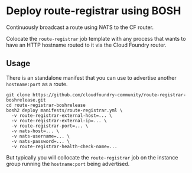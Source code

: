 # Deploy route-registrar using BOSH

Continuously broadcast a route using NATS to the CF router.

Colocate the `route-registrar` job template with any process that wants to have an HTTP hostname routed to it via the Cloud Foundry router.

Usage
-----

There is an standalone manifest that you can use to advertise another `hostname:port` as a route.

```
git clone https://github.com/cloudfoundry-community/route-registrar-boshrelease.git
cd route-registrar-boshrelease
bosh2 deploy manifests/route-registrar.yml \
  -v route-registrar-external-host=... \
  -v route-registrar-external-ip=... \
  -v route-registrar-port=... \
  -v nats-host=... \
  -v nats-username=... \
  -v nats-password=... \
  -v route-registrar-health-check-name=...
```

But typically you will collocate the `route-registrar` job on the instance group running the `hostname:port` being advertised.
